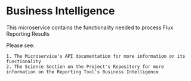 # Business Intelligence

This microservice contains the functionality needed to process Flux Reporting Results

Please see:

    1. The Microservice's API documentation for more information on its functionality
    2. The Science Section on the Project's Repository for more information on the Reporting Tool's Business Intelligence



